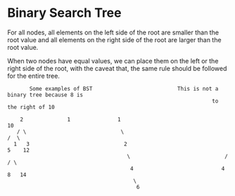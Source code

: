 # Binary Search Tree

For all nodes, all elements on the left side of the root are smaller than the root value and all elements on the right side of the root are larger than the root value.

When two nodes have equal values, we can place them on the left or the right side of the root, with the caveat that, the same rule should be followed for the entire tree.
```
       Some examples of BST                           This is not a binary tree because 8 is 
                                                                 to the right of 10

    2              1               1                                    10         
   / \                              \                                  /  \
  1   3                              2                                5    12
                                      \                              /     / \ 
                                       4                            4     8   14
                                        \
                                         6

```
